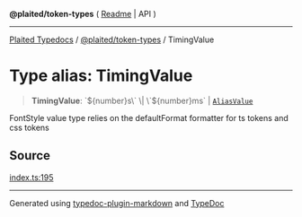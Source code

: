 **@plaited/token-types** ( [Readme](../README.md) \| API )

***

[Plaited Typedocs](../../../modules.md) / [@plaited/token-types](../modules.md) / TimingValue

# Type alias: TimingValue

> **TimingValue**: \`${number}s\` \| \`${number}ms\` \| [`AliasValue`](AliasValue.md)

FontStyle value type relies on the defaultFormat formatter for ts tokens and css tokens

## Source

[index.ts:195](https://github.com/plaited/plaited/blob/0d4801d/libs/token-types/src/index.ts#L195)

***

Generated using [typedoc-plugin-markdown](https://www.npmjs.com/package/typedoc-plugin-markdown) and [TypeDoc](https://typedoc.org/)
